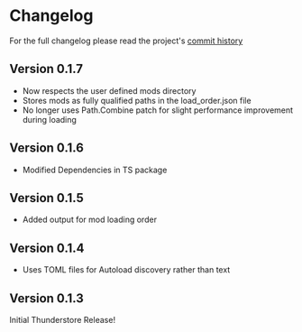 # Changelog

For the full changelog please read the project's [commit history](https://github.com/RobynLlama/Ostranauts.Autoloader/commits/main/)

## Version 0.1.7

- Now respects the user defined mods directory
- Stores mods as fully qualified paths in the load_order.json file
- No longer uses Path.Combine patch for slight performance improvement during loading

## Version 0.1.6

- Modified Dependencies in TS package

## Version 0.1.5

- Added output for mod loading order

## Version 0.1.4

- Uses TOML files for Autoload discovery rather than text

## Version 0.1.3

Initial Thunderstore Release!
